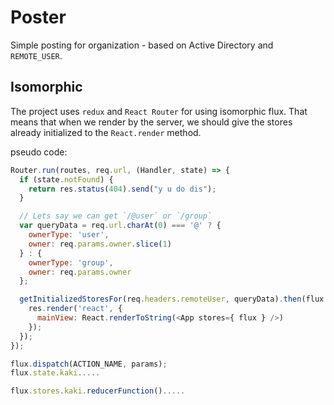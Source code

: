 Poster
======

Simple posting for organization - based on Active Directory and `REMOTE_USER`.

Isomorphic
----------

The project uses `redux` and `React Router` for using isomorphic flux.
That means that when we render by the server, we should give the stores already initialized to the `React.render` method.

pseudo code:

```js
Router.run(routes, req.url, (Handler, state) => {
  if (state.notFound) {
    return res.status(404).send("y u do dis");
  }

  // Lets say we can get `/@user` or `/group`
  var queryData = req.url.charAt(0) === '@' ? {
    ownerType: 'user',
    owner: req.params.owner.slice(1)
  } : {
    ownerType: 'group',
    owner: req.params.owner
  };

  getInitializedStoresFor(req.headers.remoteUser, queryData).then(flux => {
    res.render('react', {
      mainView: React.renderToString(<App stores={ flux } />)
    });
  });
});
```
```js
flux.dispatch(ACTION_NAME, params);
flux.state.kaki.....

flux.stores.kaki.reducerFunction().....
```
